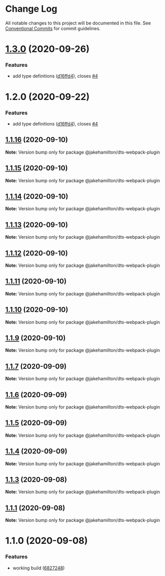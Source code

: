 # Change Log

All notable changes to this project will be documented in this file.
See [Conventional Commits](https://conventionalcommits.org) for commit guidelines.

# [1.3.0](https://github.com/jakehamilton/packages/compare/@jakehamilton/dts-webpack-plugin@1.2.0...@jakehamilton/dts-webpack-plugin@1.3.0) (2020-09-26)


### Features

* add type definitions ([d16ffd4](https://github.com/jakehamilton/packages/commit/d16ffd452889ec3b31f0c69d3f8797a00fd5cde9)), closes [#4](https://github.com/jakehamilton/packages/issues/4)





# 1.2.0 (2020-09-22)

### Features

-   add type definitions ([d16ffd4](https://github.com/jakehamilton/packages/commit/d16ffd452889ec3b31f0c69d3f8797a00fd5cde9)), closes [#4](https://github.com/jakehamilton/packages/issues/4)

## [1.1.16](https://github.com/jakehamilton/packages/compare/@jakehamilton/dts-webpack-plugin@1.1.15...@jakehamilton/dts-webpack-plugin@1.1.16) (2020-09-10)

**Note:** Version bump only for package @jakehamilton/dts-webpack-plugin

## [1.1.15](https://github.com/jakehamilton/packages/compare/@jakehamilton/dts-webpack-plugin@1.1.14...@jakehamilton/dts-webpack-plugin@1.1.15) (2020-09-10)

**Note:** Version bump only for package @jakehamilton/dts-webpack-plugin

## [1.1.14](https://github.com/jakehamilton/packages/compare/@jakehamilton/dts-webpack-plugin@1.1.13...@jakehamilton/dts-webpack-plugin@1.1.14) (2020-09-10)

**Note:** Version bump only for package @jakehamilton/dts-webpack-plugin

## [1.1.13](https://github.com/jakehamilton/packages/compare/@jakehamilton/dts-webpack-plugin@1.1.12...@jakehamilton/dts-webpack-plugin@1.1.13) (2020-09-10)

**Note:** Version bump only for package @jakehamilton/dts-webpack-plugin

## [1.1.12](https://github.com/jakehamilton/packages/compare/@jakehamilton/dts-webpack-plugin@1.1.11...@jakehamilton/dts-webpack-plugin@1.1.12) (2020-09-10)

**Note:** Version bump only for package @jakehamilton/dts-webpack-plugin

## [1.1.11](https://github.com/jakehamilton/packages/compare/@jakehamilton/dts-webpack-plugin@1.1.10...@jakehamilton/dts-webpack-plugin@1.1.11) (2020-09-10)

**Note:** Version bump only for package @jakehamilton/dts-webpack-plugin

## [1.1.10](https://github.com/jakehamilton/packages/compare/@jakehamilton/dts-webpack-plugin@1.1.9...@jakehamilton/dts-webpack-plugin@1.1.10) (2020-09-10)

**Note:** Version bump only for package @jakehamilton/dts-webpack-plugin

## [1.1.9](https://github.com/jakehamilton/packages/compare/@jakehamilton/dts-webpack-plugin@1.1.7...@jakehamilton/dts-webpack-plugin@1.1.9) (2020-09-10)

**Note:** Version bump only for package @jakehamilton/dts-webpack-plugin

## [1.1.7](https://github.com/jakehamilton/packages/compare/@jakehamilton/dts-webpack-plugin@1.1.6...@jakehamilton/dts-webpack-plugin@1.1.7) (2020-09-09)

**Note:** Version bump only for package @jakehamilton/dts-webpack-plugin

## [1.1.6](https://github.com/jakehamilton/packages/compare/@jakehamilton/dts-webpack-plugin@1.1.5...@jakehamilton/dts-webpack-plugin@1.1.6) (2020-09-09)

**Note:** Version bump only for package @jakehamilton/dts-webpack-plugin

## [1.1.5](https://github.com/jakehamilton/packages/compare/@jakehamilton/dts-webpack-plugin@1.1.4...@jakehamilton/dts-webpack-plugin@1.1.5) (2020-09-09)

**Note:** Version bump only for package @jakehamilton/dts-webpack-plugin

## [1.1.4](https://github.com/jakehamilton/packages/compare/@jakehamilton/dts-webpack-plugin@1.1.3...@jakehamilton/dts-webpack-plugin@1.1.4) (2020-09-09)

**Note:** Version bump only for package @jakehamilton/dts-webpack-plugin

## [1.1.3](https://github.com/jakehamilton/packages/compare/@jakehamilton/dts-webpack-plugin@1.1.2...@jakehamilton/dts-webpack-plugin@1.1.3) (2020-09-08)

**Note:** Version bump only for package @jakehamilton/dts-webpack-plugin

## [1.1.1](https://github.com/jakehamilton/packages/compare/@jakehamilton/dts-webpack-plugin@1.1.0...@jakehamilton/dts-webpack-plugin@1.1.1) (2020-09-08)

**Note:** Version bump only for package @jakehamilton/dts-webpack-plugin

# 1.1.0 (2020-09-08)

### Features

-   working build ([6827248](https://github.com/jakehamilton/packages/commit/68272481af73afe523fe0dab585619cc3f6bf430))
